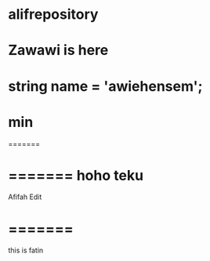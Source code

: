# alifrepository


Zawawi is here
=======



string name = 'awiehensem';
=======
min
=======

=======

=======
hoho teku
=======




Afifah Edit


=======
=======


this is fatin



